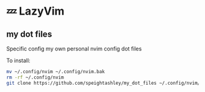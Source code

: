 # 💤 LazyVim

## my dot files

Specific config my own personal nvim config dot files

To install:

```bash
mv ~/.config/nvim ~/.config/nvim.bak
rm -rf ~/.config/nvim
git clone https://github.com/speightashley/my_dot_files ~/.config/nvim/

```
